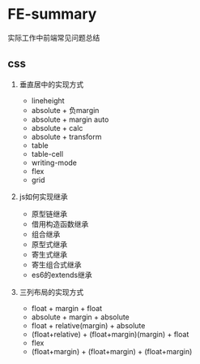 # FE-summary

实际工作中前端常见问题总结

## css

1. 垂直居中的实现方式
    - lineheight
    - absolute + 负margin
    - absolute + margin auto
    - absolute + calc
    - absolute + transform
    - table
    - table-cell
    - writing-mode
    - flex
    - grid

2. js如何实现继承
    - 原型链继承
    - 借用构造函数继承
    - 组合继承
    - 原型式继承
    - 寄生式继承
    - 寄生组合式继承
    - es6的extends继承

3. 三列布局的实现方式
    - float + margin + float
    - absolute + margin + absolute
    - float + relative(margin) + absolute
    - (float+relative) + (float+margin)(margin) + float
    - flex
    - (float+margin) + (float+margin) + (float+margin)
